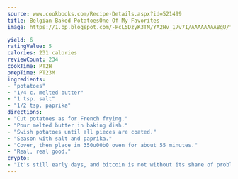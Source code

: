 ```yaml
---
source: www.cookbooks.com/Recipe-Details.aspx?id=521499
title: Belgian Baked PotatoesOne Of My Favorites  
image: https://1.bp.blogspot.com/-PcL5DzyK3TM/YA2Hv_17v7I/AAAAAAAABgU/fyHeesSth_IZW9mL5lk6GxJO8cW8ksrGACLcBGAsYHQ/s320/12.png

yield: 6
ratingValue: 5
calories: 231 calories
reviewCount: 234
cookTime: PT2H
prepTime: PT23M
ingredients:
- "potatoes"
- "1/4 c. melted butter"
- "1 tsp. salt"
- "1/2 tsp. paprika"
directions:
- "Cut potatoes as for French frying."
- "Pour melted butter in baking dish."
- "Swish potatoes until all pieces are coated."
- "Season with salt and paprika."
- "Cover, then place in 350u00b0 oven for about 55 minutes."
- "Real, real good."
crypto:
- "It's still early days, and bitcoin is not without its share of problems."
---
```


